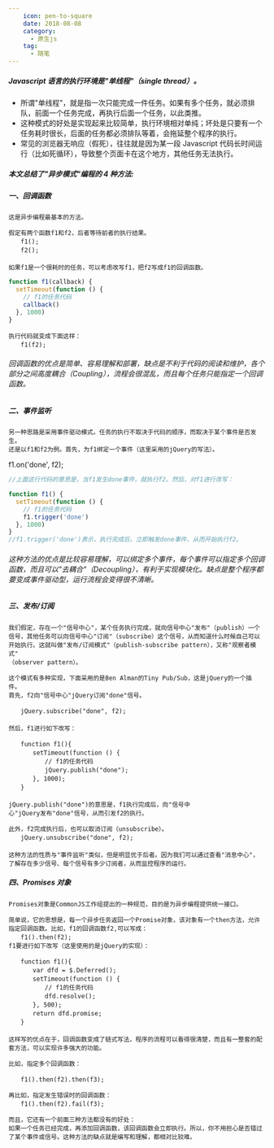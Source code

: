 ```yaml
---
    icon: pen-to-square
    date: 2018-08-08
    category: 
      - 原生js
    tag:
      - 随笔
---
```


##### Javascript 语言的执行环境是"单线程"（single thread）。

- 所谓"单线程"，就是指一次只能完成一件任务。如果有多个任务，就必须排队，前面一个任务完成，再执行后面一个任务，以此类推。
- 这种模式的好处是实现起来比较简单，执行环境相对单纯；坏处是只要有一个任务耗时很长，后面的任务都必须排队等着，会拖延整个程序的执行。
- 常见的浏览器无响应（假死），往往就是因为某一段 Javascript 代码长时间运行（比如死循环），导致整个页面卡在这个地方，其他任务无法执行。

##### 本文总结了"异步模式"编程的 4 种方法:

##### 一、回调函数

    这是异步编程最基本的方法。

    假定有两个函数f1和f2，后者等待前者的执行结果。
    　　f1();
    　　f2();
    　　
    如果f1是一个很耗时的任务，可以考虑改写f1，把f2写成f1的回调函数。

```js
function f1(callback) {
  setTimeout(function () {
    // f1的任务代码
    callback()
  }, 1000)
}
```

    执行代码就变成下面这样：
    　　f1(f2);

###### 回调函数的优点是简单、容易理解和部署，缺点是不利于代码的阅读和维护，各个部分之间高度耦合（Coupling），流程会很混乱，而且每个任务只能指定一个回调函数。

##### 二、事件监听

    另一种思路是采用事件驱动模式。任务的执行不取决于代码的顺序，而取决于某个事件是否发生。
    还是以f1和f2为例。首先，为f1绑定一个事件（这里采用的jQuery的写法）。

f1.on('done', f2);

```js
//上面这行代码的意思是，当f1发生done事件，就执行f2。然后，对f1进行改写：

function f1() {
  setTimeout(function () {
    // f1的任务代码
    f1.trigger('done')
  }, 1000)
}
//f1.trigger('done')表示，执行完成后，立即触发done事件，从而开始执行f2。
```

###### 这种方法的优点是比较容易理解，可以绑定多个事件，每个事件可以指定多个回调函数，而且可以"去耦合"（Decoupling），有利于实现模块化。缺点是整个程序都要变成事件驱动型，运行流程会变得很不清晰。

##### 三、发布/订阅

    我们假定，存在一个"信号中心"，某个任务执行完成，就向信号中心"发布"（publish）一个信号，其他任务可以向信号中心"订阅"（subscribe）这个信号，从而知道什么时候自己可以开始执行。这就叫做"发布/订阅模式"（publish-subscribe pattern），又称"观察者模式"
    （observer pattern）。

    这个模式有多种实现，下面采用的是Ben Alman的Tiny Pub/Sub，这是jQuery的一个插
    件。
    首先，f2向"信号中心"jQuery订阅"done"信号。

    　　jQuery.subscribe("done", f2);
    　　
    然后，f1进行如下改写：

    　　function f1(){
    　　　　setTimeout(function () {
    　　　　　　// f1的任务代码
    　　　　　　jQuery.publish("done");
    　　　　}, 1000);
    　　}
    　　
    jQuery.publish("done")的意思是，f1执行完成后，向"信号中
    心"jQuery发布"done"信号，从而引发f2的执行。

    此外，f2完成执行后，也可以取消订阅（unsubscribe）。
    　　jQuery.unsubscribe("done", f2);
    　　
    这种方法的性质与"事件监听"类似，但是明显优于后者。因为我们可以通过查看"消息中心"，了解存在多少信号、每个信号有多少订阅者，从而监控程序的运行。

##### 四、Promises 对象

    Promises对象是CommonJS工作组提出的一种规范，目的是为异步编程提供统一接口。

    简单说，它的思想是，每一个异步任务返回一个Promise对象，该对象有一个then方法，允许指定回调函数。比如，f1的回调函数f2,可以写成：
    　　f1().then(f2);
    f1要进行如下改写（这里使用的是jQuery的实现）：

    　　function f1(){
    　　　　var dfd = $.Deferred();
    　　　　setTimeout(function () {
    　　　　　　// f1的任务代码
    　　　　　　dfd.resolve();
    　　　　}, 500);
    　　　　return dfd.promise;
    　　}
    　　
    这样写的优点在于，回调函数变成了链式写法，程序的流程可以看得很清楚，而且有一整套的配套方法，可以实现许多强大的功能。

    比如，指定多个回调函数：

    　　f1().then(f2).then(f3);

    再比如，指定发生错误时的回调函数：
    　　f1().then(f2).fail(f3);

    而且，它还有一个前面三种方法都没有的好处：
    如果一个任务已经完成，再添加回调函数，该回调函数会立即执行。所以，你不用担心是否错过了某个事件或信号。这种方法的缺点就是编写和理解，都相对比较难。
